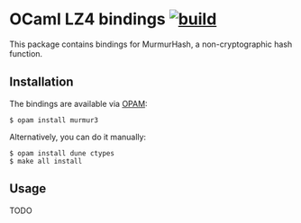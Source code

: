 # OCaml LZ4 bindings [![build](https://github.com/ahrefs/ocaml-murmur3/actions/workflows/main.yml/badge.svg)](https://github.com/ahrefs/ocaml-murmur3/actions/workflows/main.yml)

This package contains bindings for MurmurHash, a non-cryptographic hash function.

  [MurmurHash]: https://en.wikipedia.org/wiki/MurmurHash

Installation
------------

The bindings are available via [OPAM](https://opam.ocaml.org):

    $ opam install murmur3

Alternatively, you can do it manually:

    $ opam install dune ctypes
    $ make all install

Usage
-----

TODO